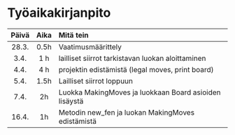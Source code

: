 # Työaikakirjanpito
| Päivä | Aika | Mitä tein |
| :---: | :---: | :-------- |
| 28.3. | 0.5h | Vaatimusmäärittely |
| 3.4. | 1 h | lailliset siirrot tarkistavan luokan aloittaminen |
| 4.4. | 4 h | projektin edistämistä (legal moves, print board) |
| 5.4. | 1.5h | Lailliset siirrot loppuun |
| 7.4. | 2h | Luokka MakingMoves ja luokkaan Board asioiden lisäystä |
| 16.4. | 1h | Metodin new_fen ja luokan MakingMoves edistämistä |
